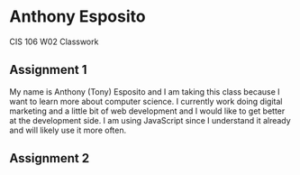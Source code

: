 # Anthony Esposito

CIS 106 W02 Classwork

## Assignment 1

My name is Anthony (Tony) Esposito and I am taking this class because I want to learn more about computer science. I currently work doing digital marketing and a little bit of web development and I would like to get better at the development side. I am using JavaScript since I understand it already and will likely use it more often.

## Assignment 2

